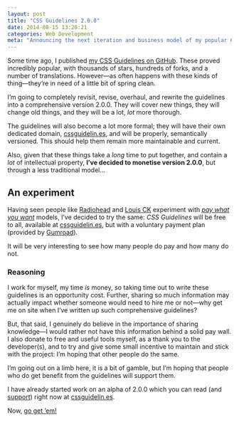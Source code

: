 ```yaml
---
layout: post
title: "CSS Guidelines 2.0.0"
date: 2014-08-15 13:20:21
categories: Web Development
meta: "Announcing the next iteration and business model of my popular CSS Guidelines document"
---
```


Some time ago, I published [my CSS Guidelines on
GitHub](https://github.com/csswizardry/CSS-Guidelines). These proved incredibly
popular, with thousands of stars, hundreds of forks, and a number of
translations. However—as often happens with these kinds of thing—they’re in need
of a little bit of spring clean.

I’m going to completely revisit, revise, overhaul, and rewrite the guidelines
into a comprehensive version 2.0.0. They will cover new things, they will change
old things, and they will be a lot, _lot_ more thorough.

The guidelines will also become a lot more formal; they will have their own
dedicated domain, [cssguidelin.es](http://cssguidelin.es/), and will be
properly, semantically versioned. This should help them remain more maintainable
and current.

Also, given that these things take a _long_ time to put together, and contain a
_lot_ of intellectual property, **I’ve decided to monetise version 2.0.0**, but
through a less traditional model…

## An experiment

Having seen people like [Radiohead](http://en.wikipedia.org/wiki/In_Rainbows)
and [Louis CK](https://buy.louisck.net/news/a-statement-from-louis-c-k)
experiment with [<i>pay what you
want</i>](http://en.wikipedia.org/wiki/Pay_what_you_want) models, I’ve decided
to try the same: <cite>CSS Guidelines</cite> will be free to all, available at
[cssguidelin.es](http://cssguidelin.es/), but with a voluntary payment plan
(provided by [Gumroad](https://gumroad.com/l/JAgjq)).

It will be very interesting to see how many people do pay and how many do not.

### Reasoning

I work for myself, my time _is_ money, so taking time out to write these
guidelines is an opportunity cost. Further, sharing so much information may
actually impact whether someone would need to hire me or not—why get me on site
when I’ve written up such comprehensive guidelines?

But, that said, I genuinely do believe in the importance of sharing knowledge—I
would rather not have this information behind a solid pay wall. I also donate to
free and useful tools myself, as a thank you to the developer(s), and to try and
give some small incentive to maintain and stick with the project: I’m hoping
that other people do the same.

I’m going out on a limb here, it is a bit of gamble, but I’m hoping that people
who do get benefit from the guidelines will support them.

I have already started work on an alpha of 2.0.0 which you can read (and
[support](https://gumroad.com/l/JAgjq)) right now at
[cssguidelin.es](http://cssguidelin.es/).

Now, [go get ’em!](http://cssguidelin.es/#support-the-guidelines)
